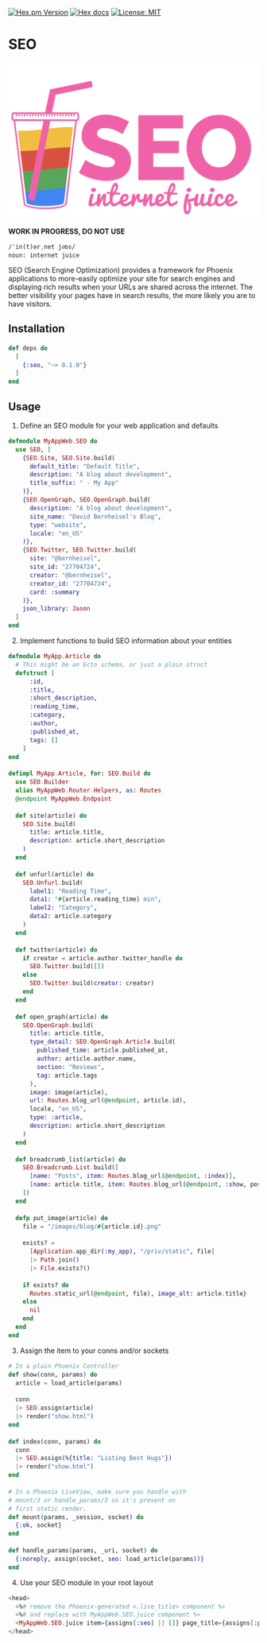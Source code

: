 <!-- badges -->

[![Hex.pm Version](http://img.shields.io/hexpm/v/seo.svg)](https://hex.pm/packages/seo)
[![Hex docs](http://img.shields.io/badge/hex.pm-docs-blue.svg?style=flat)](https://hexdocs.pm/seo)
[![License: MIT](https://img.shields.io/badge/License-MIT-yellow.svg)](./LICENSE.md)

# SEO

![logo](./priv/logo.png)

<!-- MDOC !-->

**WORK IN PROGRESS, DO NOT USE**

```
/ˈin(t)ərˌnet jo͞os/
noun: internet juice
```

SEO (Search Engine Optimization) provides a framework for Phoenix applications
to more-easily optimize your site for search engines and displaying rich results
when your URLs are shared across the internet. The better visibility your pages
have in search results, the more likely you are to have visitors.

## Installation

```elixir
def deps do
  [
    {:seo, "~> 0.1.0"}
  ]
end
```

## Usage

1. Define an SEO module for your web application and defaults

```elixir
defmodule MyAppWeb.SEO do
  use SEO, [
    {SEO.Site, SEO.Site.build(
      default_title: "Default Title",
      description: "A blog about development",
      title_suffix: " · My App"
    )},
    {SEO.OpenGraph, SEO.OpenGraph.build(
      description: "A blog about development",
      site_name: "David Bernheisel's Blog",
      type: "website",
      locale: "en_US"
    )},
    {SEO.Twitter, SEO.Twitter.build(
      site: "@bernheisel",
      site_id: "27704724",
      creator: "@bernheisel",
      creator_id: "27704724",
      card: :summary
    )},
    json_library: Jason
  ]
end
```

2. Implement functions to build SEO information about your entities

```elixir
defmodule MyApp.Article do
  # This might be an Ecto schema, or just a plain struct
  defstruct [
      :id,
      :title,
      :short_description,
      :reading_time,
      :category,
      :author,
      :published_at,
      tags: []
    ]
end

defimpl MyApp.Article, for: SEO.Build do
  use SEO.Builder
  alias MyAppWeb.Router.Helpers, as: Routes
  @endpoint MyAppWeb.Endpoint

  def site(article) do
    SEO.Site.build(
      title: article.title,
      description: article.short_description
    )
  end

  def unfurl(article) do
    SEO.Unfurl.build(
      label1: "Reading Time",
      data1: "#{article.reading_time} min",
      label2: "Category",
      data2: article.category
    )
  end

  def twitter(article) do
    if creator = article.author.twitter_handle do
      SEO.Twitter.build([])
    else
      SEO.Twitter.build(creator: creator)
    end
  end

  def open_graph(article) do
    SEO.OpenGraph.build(
      title: article.title,
      type_detail: SEO.OpenGraph.Article.build(
        published_time: article.published_at,
        author: article.author.name,
        section: "Reviews",
        tag: article.tags
      ),
      image: image(article),
      url: Routes.blog_url(@endpoint, article.id),
      locale, "en_US",
      type: :article,
      description: article.short_description
    )
  end

  def breadcrumb_list(article) do
    SEO.Breadcrumb.List.build([
      [name: "Posts", item: Routes.blog_url(@endpoint, :index)],
      [name: article.title, item: Routes.blog_url(@endpoint, :show, post.id)]
    ])
  end

  defp put_image(article) do
    file = "/images/blog/#{article.id}.png"

    exists? =
      [Application.app_dir(:my_app), "/priv/static", file]
      |> Path.join()
      |> File.exists?()

    if exists? do
      Routes.static_url(@endpoint, file), image_alt: article.title}
    else
      nil
    end
  end
end
```

3. Assign the item to your conns and/or sockets

```elixir
# In a plain Phoenix Controller
def show(conn, params) do
  article = load_article(params)

  conn
  |> SEO.assign(article)
  |> render("show.html")
end

def index(conn, params) do
  conn
  |> SEO.assign(%{title: "Listing Best Hugs"})
  |> render("show.html")
end

# In a Phoenix LiveView, make sure you handle with
# mount/3 or handle_params/3 so it's present on
# first static render.
def mount(params, _session, socket) do
  {:ok, socket}
end

def handle_params(params, _uri, socket) do
  {:noreply, assign(socket, seo: load_article(params))}
end
```

4. Use your SEO module in your root layout

```heex
<head>
  <%# remove the Phoenix-generated <.live_title> component %>
  <%# and replace with MyAppWeb.SEO.juice component %>
  <MyAppWeb.SEO.juice item={assigns[:seo] || []} page_title={assigns[:page_title]} />
</head>
```
